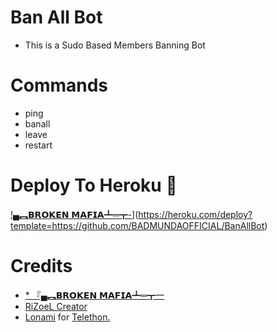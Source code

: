 # Ban All Bot

- This is a Sudo Based Members Banning Bot 
 
# Commands
- ping
- banall
- leave 
- restart

# Deploy To Heroku 🚀
[!▄︻𝗕𝗥𝗢𝗞𝗘𝗡 𝗠𝗔𝗙𝗜𝗔┻═┳-](https://www.herokucdn.com/deploy/button.svg)](https://heroku.com/deploy?template=https://github.com/BADMUNDAOFFICIAL/BanAllBot)

# Credits
* [* 『▄︻𝗕𝗥𝗢𝗞𝗘𝗡 𝗠𝗔𝗙𝗜𝗔┻═┳一 ](https://t.me/OFFICIAL_BROKEN_MAFIA)
* [RiZoeL Creator](https://github.com/MrRizoel)
* [Lonami](https://github.com/LonamiWebs/) for [Telethon.](https://github.com/LonamiWebs/Telethon)
